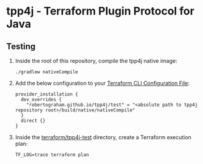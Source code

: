 # tpp4j - Terraform Plugin Protocol for Java

## Testing

1. Inside the root of this repository, compile the tpp4j native image:

   ```shell
   ./gradlew nativeCompile
   ```

1. Add the below configuration to
   your [Terraform CLI Configuration File](https://developer.hashicorp.com/terraform/cli/config/config-file):

   ```hocon
   provider_installation {
     dev_overrides {
       "robertograham.github.io/tpp4j/test" = "<absolute path to tpp4j repository root>/build/native/nativeCompile"
     }
     direct {}
   }
   ```

1. Inside the [terraform/tpp4j-test](terraform/tpp4j-test) directory, create a Terraform execution
   plan:

   ```shell
   TF_LOG=trace terraform plan
   ```
